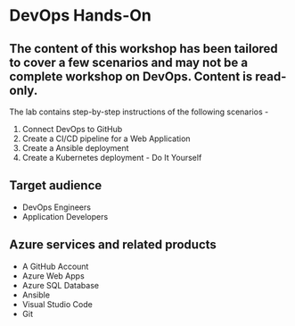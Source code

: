 # DevOps Hands-On

## The content of this workshop has been tailored to cover a few scenarios and may not be a complete workshop on DevOps. Content is read-only.

The lab contains step-by-step instructions of the following scenarios -

1. Connect DevOps to GitHub 
2. Create a CI/CD pipeline for a Web Application
3. Create a Ansible deployment
4. Create a Kubernetes deployment - Do It Yourself

## Target audience

- DevOps Engineers
- Application Developers

## Azure services and related products
- A GitHub Account
- Azure Web Apps 
- Azure SQL Database
- Ansible
- Visual Studio Code
- Git
